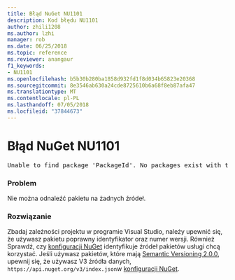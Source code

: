 ```yaml
---
title: Błąd NuGet NU1101
description: Kod błędu NU1101
author: zhili1208
ms.author: lzhi
manager: rob
ms.date: 06/25/2018
ms.topic: reference
ms.reviewer: anangaur
f1_keywords:
- NU1101
ms.openlocfilehash: b5b30b280ba1858d932fd1f8d034b65823e20368
ms.sourcegitcommit: 8e3546ab630a24cde8725610b6a68f8eb87afa47
ms.translationtype: MT
ms.contentlocale: pl-PL
ms.lasthandoff: 07/05/2018
ms.locfileid: "37844673"
---
```

# <a name="nuget-error-nu1101"></a>Błąd NuGet NU1101

<pre>Unable to find package 'PackageId'. No packages exist with this id in source(s): 'sourceA', 'sourceB', 'sourceC'</pre>

### <a name="issue"></a>Problem
Nie można odnaleźć pakietu na żadnych źródeł.

### <a name="solution"></a>Rozwiązanie
Zbadaj zależności projektu w programie Visual Studio, należy upewnić się, że używasz pakietu poprawny identyfikator oraz numer wersji. Również Sprawdź, czy [konfiguracji NuGet](../../consume-packages/Configuring-NuGet-Behavior.md) identyfikuje źródeł pakietów usługi chcą korzystać. Jeśli używasz pakietów, które mają [Semantic Versioning 2.0.0](../../reference/package-versioning.md#semantic-versioning-200), upewnij się, że używasz V3 źródła danych, `https://api.nuget.org/v3/index.json`w [konfiguracji NuGet](../../consume-packages/Configuring-NuGet-Behavior.md).